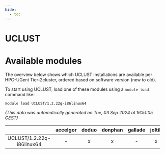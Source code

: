```yaml
---
hide:
  - toc
---
```


UCLUST
======

# Available modules


The overview below shows which UCLUST installations are available per HPC-UGent Tier-2cluster, ordered based on software version (new to old).

To start using UCLUST, load one of these modules using a `module load` command like:

```shell
module load UCLUST/1.2.22q-i86linux64
```

*(This data was automatically generated on Tue, 03 Sep 2024 at 16:51:05 CEST)*  

| |accelgor|doduo|donphan|gallade|joltik|shinx|skitty|
| :---: | :---: | :---: | :---: | :---: | :---: | :---: | :---: |
|UCLUST/1.2.22q-i86linux64|-|x|x|-|x|-|x|
